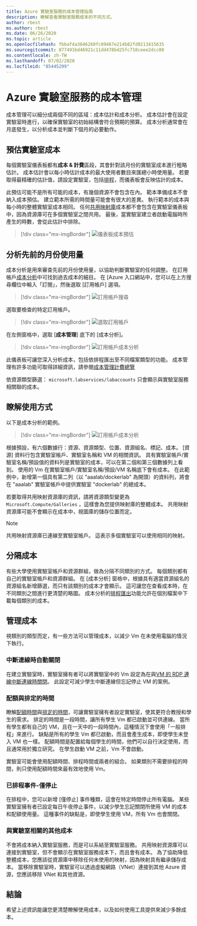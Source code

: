 ```yaml
---
title: Azure 實驗室服務的成本管理指南
description: 瞭解查看實驗室服務成本的不同方式。
author: rbest
ms.author: rbest
ms.date: 06/26/2020
ms.topic: article
ms.openlocfilehash: fbbaf4a3646260fc09467e214b82fd0213415635
ms.sourcegitcommit: 877491bd46921c11dd478bd25fc718ceee2dcc08
ms.contentlocale: zh-TW
ms.lasthandoff: 07/02/2020
ms.locfileid: "85445299"
---
```

# <a name="cost-management-for-azure-lab-services"></a>Azure 實驗室服務的成本管理

成本管理可以細分成兩個不同的區域：成本估計和成本分析。  成本估計會在設定實驗室時進行，以確保實驗室的初始結構會符合預期的預算。  成本分析通常會在月底發生，以分析成本並判斷下個月的必要動作。

## <a name="estimating-the-lab-costs"></a>預估實驗室成本

每個實驗室儀表板都有**成本 & 計費**區段，其會針對該月份的實驗室成本進行粗略估計。  成本估計會以每小時估計成本的最大使用者數目來匯總小時使用量。  若要取得最精確的估計值，請設定實驗室，包括[排程](how-to-create-schedules.md)，而儀表板會反映估計的成本。  

此預估可能不是所有可能的成本，有幾個資源不會包含在內。  範本準備成本不會納入成本預估。  建立範本所需的時間量可能會有很大的差異。 執行範本的成本與每小時的整體實驗室成本相同。 任何[共用映射庫](how-to-use-shared-image-gallery.md)成本都不會包含在實驗室儀表板中，因為資源庫可在多個實驗室之間共用。  最後，當實驗室建立者啟動電腦時所產生的時數，會從此估計中排除。

> [!div class="mx-imgBorder"]
> ![儀表板成本預估](./media/cost-management-guide/dashboard-cost-estimation.png)

## <a name="analyzing-previous-months-usage"></a>分析先前的月份使用量

成本分析是用來審查先前的月份使用量，以協助判斷實驗室的任何調整。  在訂用帳戶[成本分析](https://docs.microsoft.com/azure/cost-management-billing/costs/quick-acm-cost-analysis)中可找到過去成本的細目。  在 [Azure 入口網站中，您可以在上方搜尋欄位中輸入「訂閱」，然後選取 [訂用帳戶] 選項。  

> [!div class="mx-imgBorder"]
> ![訂用帳戶搜尋](./media/cost-management-guide/subscription-search.png)

選取要檢查的特定訂用帳戶。

> [!div class="mx-imgBorder"]
> ![選取訂用帳戶](./media/cost-management-guide/subscription-select.png)

 在左側窗格中，選取 [**成本管理**] 底下的 [成本分析]。

 > [!div class="mx-imgBorder"]
> ![訂用帳戶成本分析](./media/cost-management-guide/subscription-cost-analysis.png)

此儀表板可讓您深入分析成本，包括依排程匯出至不同檔案類型的功能。  成本管理有許多功能可取得詳細資訊，請參閱[成本管理計費總覽](https://docs.microsoft.com/azure/cost-management-billing/cost-management-billing-overview)

依資源類型篩選： `microsoft.labservices/labaccounts` 只會顯示與實驗室服務相關聯的成本。

## <a name="understanding-the-usage"></a>瞭解使用方式

以下是成本分析的範例。

> [!div class="mx-imgBorder"]
> ![訂用帳戶成本分析](./media/cost-management-guide/cost-analysis.png)

根據預設，有六個數據行：資源、資源類型、位置、資源組名、標記、成本。  [資源] 資料行包含實驗室帳戶、實驗室名稱和 VM 的相關資訊。  具有實驗室帳戶/實驗室名稱/預設值的資料列是實驗室的成本，可以在第二個和第三個數據列上看到。  使用的 Vm 在實驗室帳戶/實驗室名稱/預設/VM 名稱底下會有成本。  在此範例中，新增第一個具有第二列（以 "aaalab/dockerlab" 為開頭）的資料列，將會在 "aaalab" 實驗室帳戶中提供實驗室 "dockerlab" 的總成本。

若要取得共用映射資源庫的資訊，請將資源類型變更為 `Microsoft.Compute/Galleries` ，這樣會為您提供映射庫的整體成本。  共用映射資源庫可能不會顯示在成本中，視圖庫的儲存位置而定。

> [!NOTE]
> 共用映射資源庫已連線至實驗室帳戶。  這表示多個實驗室可以使用相同的映射。

## <a name="separating-costs"></a>分隔成本

有些大學使用實驗室帳戶和資源群組，做為分隔不同類別的方式。  每個類別都有自己的實驗室帳戶和資源群組。 在 [成本分析] 窗格中，根據具有適當資源組名的資源組名新增篩選，而只有該類別的成本才會顯示。  這可讓您在查看成本時，在不同類別之間進行更清楚的略圖。  成本分析的[排程匯出](https://docs.microsoft.com/azure/cost-management-billing/costs/tutorial-export-acm-data)功能允許在個別檔案中下載每個類別的成本。

## <a name="managing-costs"></a>管理成本

視類別的類型而定，有一些方法可以管理成本，以減少 Vm 在未使用電腦的情況下執行。

### <a name="auto-shutdown-on-disconnect"></a>中斷連線時自動關閉

在建立實驗室時，實驗室擁有者可以將實驗室中的 Vm 設定為在與[VM 的 RDP 連線中斷連線時關閉](how-to-enable-shutdown-disconnect.md)。  此設定可減少學生中斷連線但忘記停止 VM 的案例。

### <a name="quota-vs-scheduled-time"></a>配額與排定的時間

瞭解[配額時間](classroom-labs-concepts.md#quota)與[排定的時間](classroom-labs-concepts.md#schedules)，可讓實驗室擁有者設定實驗室，使其更符合教授和學生的需求。  排定的時間是一段時間，讓所有學生 Vm 都已啟動並可供連線。  當所有學生都有自己的 VM，且在一天中的一段時間內，這種情況下會使用「一般排程」來進行。  缺點是所有的學生 Vm 都已啟動，而且會產生成本，即使學生未登入 VM 也一樣。  配額時間是配置給每個學生的時間，他們可以自行決定使用，而且通常用於獨立研究。 在學生啟動 VM 之前，Vm 不會啟動。  

實驗室可能會使用配額時間、排程時間或兩者的組合。 如果類別不需要排程的時間，則只使用配額時間來最有效地使用 Vm。

### <a name="scheduled-event---stop-only"></a>已排程事件-僅停止

在排程中，您可以新增 [僅停止] 事件種類，這會在特定時間停止所有電腦。  某些實驗室擁有者已設定每日午夜停止事件，以減少學生忘記關閉所使用 VM 的成本和配額使用量。  這種事件的缺點是，即使學生使用 VM，所有 Vm 也會關閉。

### <a name="other-costs-related-to-labs"></a>與實驗室相關的其他成本 

不會將成本納入實驗室服務，而是可以系結至實驗室服務。  共用映射資源庫可以連接到實驗室，但不會顯示在實驗室服務成本下，而且會有成本。  為了協助降低整體成本，您應該從資源庫中移除任何未使用的映射，因為映射具有繼承儲存成本。  當移除實驗室時，實驗室可以透過虛擬網路（VNet）連接到其他 Azure 資源，您應該移除 VNet 和其他資源。

## <a name="conclusion"></a>結論

希望上述資訊能讓您更清楚瞭解使用成本，以及如何使用工具提供來減少多餘成本。
